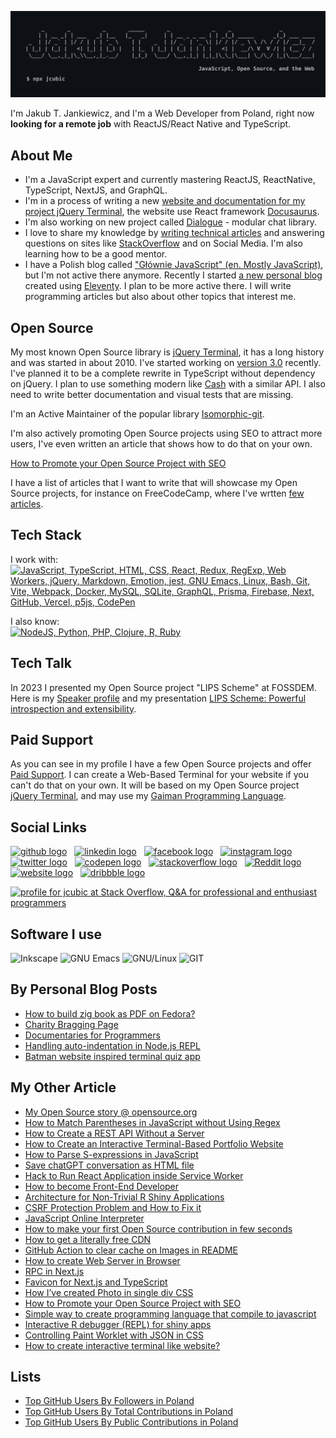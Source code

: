 ![Jakub T. Jankiewicz ASCII banner](/assets/banner.svg)

I'm Jakub T. Jankiewicz, and I'm a Web Developer from Poland, right now **looking for a remote job** with ReactJS/React Native and TypeScript.

## About Me
* I'm a JavaScript expert and currently mastering ReactJS, ReactNative, TypeScript, NextJS, and GraphQL.
* I'm in a process of writing a new [website and documentation for my project jQuery Terminal](https://github.com/jcubic/jquery.terminal-docs/), the website use React framework [Docusaurus](https://docusaurus.io).
* I'm also working on new project called [Dialogue](https://github.com/jcubic/dialogue) - modular chat library.
* I love to share my knowledge by [writing technical articles](https://jakub.jankiewicz.org/writing.php) and answering questions on sites like [StackOverflow](https://stackoverflow.com/users/387194/jcubic) and on Social Media. I'm also learning how to be a good mentor.
* I have a Polish blog called ["Głównie JavaScript" (en. Mostly JavaScript)](https://jcubic.pl/), but I'm not active there anymore. Recently I started [a new personal blog](https://jcu.bi/blog) created using [Eleventy](https://www.11ty.dev/). I plan to be more active there. I will write programming articles but also about other topics that interest me.

## Open Source
My most known Open Source library is [jQuery Terminal](https://terminal.jcubic.pl/), it has a long history and was started in about 2010. I've started working on [version 3.0](https://github.com/pure-terminal/pure-terminal) recently. I've planned it to be a complete rewrite in TypeScript without dependency on jQuery. I plan to use something modern like [Cash](https://github.com/fabiospampinato/cash) with a similar API. I also need to write better documentation and visual tests that are missing.

I'm an Active Maintainer of the popular library [Isomorphic-git](https://isomorphic-git.org/).

I'm also actively promoting Open Source projects using SEO to attract more users, I've even written an article that shows how to do that on your own.

[How to Promote your Open Source Project with SEO](https://itnext.io/seo-for-open-source-projects-1a6b17ffeb8b)

I have a list of articles that I want to write that will showcase my Open Source projects, for instance on FreeCodeCamp, where I've wrtten
[few articles](https://www.freecodecamp.org/news/author/jcubic/).

## Tech Stack
I work with:<br/>
[![JavaScript, TypeScript, HTML, CSS, React, Redux, RegExp, Web Workers, jQuery, Markdown, Emotion, jest, GNU Emacs, Linux, Bash, Git, Vite, Webpack, Docker, MySQL, SQLite, GraphQL, Prisma, Firebase, Next, GitHub, Vercel, p5js, CodePen](https://skillicons.dev/icons?i=js,typescript,html,css,svg,react,redux,regex,workers,jquery,md,emotion,jest,emacs,linux,bash,git,vite,webpack,docker,mysql,sqlite,graphql,prisma,firebase,next,github,vercel,p5js,codepen&perline=6)](https://skillicons.dev)

I also know:<br/>
[![NodeJS, Python, PHP, Clojure, R, Ruby](https://skillicons.dev/icons?i=nodejs,python,php,clojure,r,ruby,sass)](https://skillicons.dev)

## Tech Talk
In 2023 I presented my Open Source project "LIPS Scheme" at FOSSDEM. Here is my [Speaker profile](https://fosdem.org/2023/schedule/speaker/jakub_t_jankiewicz/) and my presentation [LIPS Scheme: Powerful introspection and extensibility](https://fosdem.org/2023/schedule/event/lipsscheme/).

## Paid Support
As you can see in my profile I have a few Open Source projects and offer [Paid Support](https://support.jcubic.pl/). I can create a Web-Based Terminal for your website if you can't do that on your own. It will be based on my Open Source project [jQuery Terminal](https://terminal.jcubic.pl/), and may use my [Gaiman Programming Language](https://github.com/jcubic/gaiman).

## Social Links

[<picture><source media='(prefers-color-scheme: dark)' srcset='https://api.iconify.design/simple-icons/github.svg?color=white&height=40'><source media='(prefers-color-scheme: light)' srcset='https://api.iconify.design/simple-icons/github.svg?color=black&height=40'><img alt='github logo' src='https://api.iconify.design/simple-icons/github.svg?color=black&height=40' height='40'></picture>](https://github.com/jcubic)&nbsp; &nbsp;[<picture><source media='(prefers-color-scheme: dark)' srcset='https://api.iconify.design/simple-icons/linkedin.svg?color=white&height=40'><source media='(prefers-color-scheme: light)' srcset='https://api.iconify.design/simple-icons/linkedin.svg?color=black&height=40'><img alt='linkedin logo' src='https://api.iconify.design/simple-icons/linkedin.svg?color=black&height=40' height='40'></picture>](https://www.linkedin.com/in/jakubjankiewicz/)&nbsp; &nbsp;[<picture><source media='(prefers-color-scheme: dark)' srcset='https://api.iconify.design/simple-icons/facebook.svg?color=white&height=40'><source media='(prefers-color-scheme: light)' srcset='https://api.iconify.design/simple-icons/facebook.svg?color=black&height=40'><img alt='facebook logo' src='https://api.iconify.design/simple-icons/facebook.svg?color=black&height=40' height='40'></picture>](https://www.facebook.com/jcubic)&nbsp; &nbsp;[<picture><source media='(prefers-color-scheme: dark)' srcset='https://api.iconify.design/simple-icons/instagram.svg?color=white&height=40'><source media='(prefers-color-scheme: light)' srcset='https://api.iconify.design/simple-icons/instagram.svg?color=black&height=40'><img alt='instagram logo' src='https://api.iconify.design/simple-icons/instagram.svg?color=black&height=40' height='40'></picture>](https://www.instagram.com/jcubic/)&nbsp; &nbsp;[<picture><source media='(prefers-color-scheme: dark)' srcset='https://api.iconify.design/simple-icons/twitter.svg?color=white&height=40'><source media='(prefers-color-scheme: light)' srcset='https://api.iconify.design/simple-icons/twitter.svg?color=black&height=40'><img alt='twitter logo' src='https://api.iconify.design/simple-icons/twitter.svg?color=black&height=40' height='40'></picture>](https://twitter.com/jcubic)&nbsp; &nbsp;[<picture><source media='(prefers-color-scheme: dark)' srcset='https://api.iconify.design/simple-icons/codepen.svg?color=white&height=40'><source media='(prefers-color-scheme: light)' srcset='https://api.iconify.design/simple-icons/codepen.svg?color=black&height=40'><img alt='codepen logo' src='https://api.iconify.design/simple-icons/codepen.svg?color=black&height=40' height='40'></picture>](https://codepen.io/jcubic)&nbsp; &nbsp;[<picture><source media='(prefers-color-scheme: dark)' srcset='https://api.iconify.design/simple-icons/stackoverflow.svg?color=white&height=40'><source media='(prefers-color-scheme: light)' srcset='https://api.iconify.design/simple-icons/stackoverflow.svg?color=black&height=40'><img alt='stackoverflow logo' src='https://api.iconify.design/simple-icons/stackoverflow.svg?color=black&height=40' height='40'></picture>](https://stackoverflow.com/users/387194/jcubic)&nbsp; &nbsp;[<picture><source media='(prefers-color-scheme: dark)' srcset='https://api.iconify.design/simple-icons/reddit.svg?color=white&height=40'><source media='(prefers-color-scheme: light)' srcset='https://api.iconify.design/simple-icons/reddit.svg?color=black&height=40'><img alt='Reddit logo' src='https://api.iconify.design/simple-icons/reddit.svg?color=black&height=40' height='40'></picture>](https://www.reddit.com/user/jcubic)&nbsp; &nbsp;[<picture><source media='(prefers-color-scheme: dark)' srcset='https://api.iconify.design/simple-icons/icloud.svg?color=white&height=40'><source media='(prefers-color-scheme: light)' srcset='https://api.iconify.design/simple-icons/icloud.svg?color=black&height=40'><img alt='website logo' src='https://api.iconify.design/simple-icons/icloud.svg?color=black&height=40' height='40'></picture>](https://jakub.jankiewicz.org/)&nbsp; &nbsp;[<picture><source media='(prefers-color-scheme: dark)' srcset='https://api.iconify.design/simple-icons/dribbble.svg?color=white&height=40'><source media='(prefers-color-scheme: light)' srcset='https://api.iconify.design/simple-icons/dribbble.svg?color=black&height=40'><img alt='dribbble logo' src='https://api.iconify.design/simple-icons/dribbble.svg?color=black&height=40' height='40'></picture>](https://dribbble.com/jcubic/)

<a href="http://stackoverflow.com/users/387194/jcubic" title="profile for jcubic at Stack Overflow, Q&amp;A for professional and enthusiast programmers">
<img src="https://stackoverflow.com/users/flair/387194.png" width="208" height="58" alt="profile for jcubic at Stack Overflow, Q&amp;A for professional and enthusiast programmers">
</a>

## Software I use

![Inkscape](https://img.shields.io/badge/Inkscape-0078d7.svg?style=for-the-badge&logo=inkscape&logoColor=white)
![GNU Emacs](https://img.shields.io/badge/GNU%20Emacs-A23C9A.svg?style=for-the-badge&logo=gnu-emacs&logoColor=white)
![GNU/Linux](https://img.shields.io/badge/GNU%2fLinux-404040.svg?style=for-the-badge&logo=linux&logoColor=white)
![GIT](https://img.shields.io/badge/GIT-C45E00.svg?style=for-the-badge&logo=git&logoColor=white)

## By Personal Blog Posts
<!--START_SECTION:main-->
* [How to build zig book as PDF on Fedora?](https:&#x2F;&#x2F;jakub.jankiewicz.org&#x2F;blog&#x2F;zig-book-pdf&#x2F;)
* [Charity Bragging Page](https:&#x2F;&#x2F;jakub.jankiewicz.org&#x2F;blog&#x2F;charity-bragging-page&#x2F;)
* [Documentaries for Programmers](https:&#x2F;&#x2F;jakub.jankiewicz.org&#x2F;blog&#x2F;programming-documentaries&#x2F;)
* [Handling auto-indentation in Node.js REPL](https:&#x2F;&#x2F;jakub.jankiewicz.org&#x2F;blog&#x2F;node-repl-auto-indent&#x2F;)
* [Batman website inspired terminal quiz app](https:&#x2F;&#x2F;jakub.jankiewicz.org&#x2F;blog&#x2F;batman-terminal-app&#x2F;)
<!--END_SECTION:main-->

## My Other Article
<!--START_SECTION:other-->
* [My Open Source story @ opensource.org](https:&#x2F;&#x2F;opensource.org&#x2F;maintainers&#x2F;jcubic)
* [How to Match Parentheses in JavaScript without Using Regex](https:&#x2F;&#x2F;www.freecodecamp.org&#x2F;news&#x2F;how-to-match-parentheses-in-javascript-without-using-regex&#x2F;)
* [How to Create a REST API Without a Server](https:&#x2F;&#x2F;www.freecodecamp.org&#x2F;news&#x2F;how-to-create-a-rest-api-without-a-server&#x2F;)
* [How to Create an Interactive Terminal-Based Portfolio Website](https:&#x2F;&#x2F;www.freecodecamp.org&#x2F;news&#x2F;how-to-create-interactive-terminal-based-portfolio&#x2F;)
* [How to Parse S-expressions in JavaScript](https:&#x2F;&#x2F;www.freecodecamp.org&#x2F;news&#x2F;s-expressions-in-javascript&#x2F;)
* [Save chatGPT conversation as HTML file](https:&#x2F;&#x2F;dev.to&#x2F;jcubic&#x2F;save-chatgpt-as-html-file-dhh)
* [Hack to Run React Application inside Service Worker](https:&#x2F;&#x2F;dev.to&#x2F;jcubic&#x2F;hack-to-run-react-application-inside-service-worker-4p2f)
* [How to become Front-End Developer](https:&#x2F;&#x2F;dev.to&#x2F;jcubic&#x2F;how-to-become-software-development-50hp)
* [Architecture for Non-Trivial R Shiny Applications](https:&#x2F;&#x2F;dev.to&#x2F;jcubic&#x2F;architecture-for-non-trivial-r-shiny-applications-3816)
* [CSRF Protection Problem and How to Fix it](https:&#x2F;&#x2F;www.freecodecamp.org&#x2F;news&#x2F;csrf-protection-problem-and-how-to-fix-it&#x2F;)
* [JavaScript Online Interpreter](https:&#x2F;&#x2F;dev.to&#x2F;jcubic&#x2F;javascript-online-interpreter-2dci)
* [How to make your first Open Source contribution in few seconds](https:&#x2F;&#x2F;dev.to&#x2F;jcubic&#x2F;how-to-make-your-first-open-source-contribution-in-few-seconds-pb9)
* [How to get a literally free CDN](https:&#x2F;&#x2F;dev.to&#x2F;jcubic&#x2F;how-to-get-a-literally-free-cdn-2gc1)
* [GitHub Action to clear cache on Images in README](https:&#x2F;&#x2F;dev.to&#x2F;jcubic&#x2F;github-action-to-clear-cache-on-images-in-readme-5g1n)
* [How to create Web Server in Browser](https:&#x2F;&#x2F;itnext.io&#x2F;how-to-create-web-server-in-browser-ffaa371d2b53)
* [RPC in Next.js](https:&#x2F;&#x2F;dev.to&#x2F;jcubic&#x2F;rpc-in-next-js-5bd7)
* [Favicon for Next.js and TypeScript](https:&#x2F;&#x2F;dev.to&#x2F;jcubic&#x2F;favicon-for-next-js-and-typescript-9gk)
* [How I’ve created Photo in single div CSS](https:&#x2F;&#x2F;dev.to&#x2F;jcubic&#x2F;how-i-ve-created-photo-in-single-div-css-45bm)
* [How to Promote your Open Source Project with SEO](https:&#x2F;&#x2F;itnext.io&#x2F;seo-for-open-source-projects-1a6b17ffeb8b)
* [Simple way to create programming language that compile to
          javascript](https:&#x2F;&#x2F;hackernoon.com&#x2F;creating-your-own-javascript-based-programming-language-has-never-been-easier-wju33by)
* [Interactive R debugger (REPL) for shiny apps](https:&#x2F;&#x2F;itnext.io&#x2F;interactive-r-debugger-repl-for-shiny-apps-87c769be4859)
* [Controlling Paint Worklet with JSON in CSS](https:&#x2F;&#x2F;itnext.io&#x2F;controlling-paint-worklet-with-json-in-css-298a7b10e41c)
* [How to create interactive terminal like website?](https:&#x2F;&#x2F;itnext.io&#x2F;how-to-create-interactive-terminal-like-website-888bb0972288?)
<!--END_SECTION:other-->

## Lists
* [Top GitHub Users By Followers in Poland](https://github.com/gayanvoice/top-github-users/blob/main/markdown/followers/poland.md)
* [Top GitHub Users By Total Contributions in Poland](https://github.com/gayanvoice/top-github-users/blob/main/markdown/total_contributions/poland.md)
* [Top GitHub Users By Public Contributions in Poland](https://github.com/gayanvoice/top-github-users/blob/main/markdown/public_contributions/poland.md)
